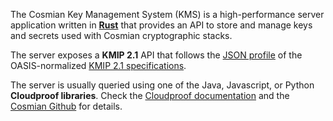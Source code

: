 The Cosmian Key Management System (KMS) is a high-performance server application written in [**Rust**](https://www.rust-lang.org/) that provides an API to store and manage keys and secrets used with Cosmian cryptographic stacks.

The server exposes a **KMIP 2.1** API that follows the [JSON profile](https://docs.oasis-open.org/kmip/kmip-profiles/v2.1/os/kmip-profiles-v2.1-os.html#_Toc32324415) of the OASIS-normalized [KMIP 2.1 specifications](https://docs.oasis-open.org/kmip/kmip-spec/v2.1/cs01/kmip-spec-v2.1-cs01.html).

The server is usually queried using one of the Java, Javascript, or Python **Cloudproof libraries**. Check the [Cloudproof documentation](https://docs.cosmian.com/cloudproof_encryption/application_level_encryption/) and the [Cosmian Github](https://github.com/Cosmian) for details.

<!-- The supported cryptographic schemes are listed below.

#### AES 256 GCM

Used as a building block for other cryptographic primitives below, AES 256 GCM is fully supported in the KMS.
Keys are set to 256 bits to provide ~128 bits quantum resistance and the scheme uses Galois Counter Mode to offer a fast authenticated encryption algorithm.

This implementation uses a 96 bits Nonce, a 128 bits MAC and is based on the AES native instruction when available in the CPU or uses the Rust AES software package otherwise. See the [aes-gcm](https://github.com/RustCrypto/AEADs/tree/master/aes-gcm) Rust crate for details and Cosmian wrapper in [cosmian_crypto_core](https://github.com/Cosmian/crypto_core)

#### xChacha20 Poly1305

As an alternative symmetric cryptographic building block to AES GCM, the xChacha20 Poly1305 construction found in [libsodium](https://doc.libsodium.org/) is also available in the KMS.

#### Ristretto x25519

Base elliptic curve cryptography is provided using curve 25519 on the prime order Ristretto group.

The curve implementation is from the [curve25519-dalek](https://github.com/dalek-cryptography/curve25519-dalek) repository while the [cosmian_crypto_base](https://github.com/Cosmian/crypto_base) open source library provides an implementation of ECIES on the curve (Elliptic Curve Integrated Encryption Scheme).

#### Multi-user Encryption: CoverCrypt

The KMS encryption implementation is based on [CoverCrypt](https://github.com/Cosmian/cover_crypt) which is a multi‑user encryption solution which provides access rights to users with respect to
an access policy where the policy over attributes can be expressed as a union of users’ rights. **CoverCrypt** has been proposed as a more efficient alternative to [Attribute-Based Encryption for Fine-Grained Access Control of Encrypted Data](https://eprint.iacr.org/2006/309.pdf) by vipul Goyal, Omkant Pandey, Amit Sahai, Brent Waters.

Please refer to the [Cosmian CoverCrypt documentation](https://github.com/Cosmian/cover_crypt/blob/develop/bib/CoverCrypt.pdf) for more details.

#### Format Preserving Encryption (FPE)

Format Preserving Encryption (FPE) is, as the name implies, used to keep the format of the encrypted data identical to that of the clear text data. Consider a credit card number of 16 digits; after encryption, the cipher text will still look like a 16 digit credit card number. FPE is particularly useful to add encryption in forms or databases where the data format cannot be changed.

Cosmian KMS exposes the [NIST recommended FF1 algorithm](https://nvlpubs.nist.gov/nistpubs/SpecialPublications/NIST.SP.800-38G.pdf). A [recent cryptanalysis paper](https://eprint.iacr.org/2020/1311) has exposed new attacks, and the Cosmian implementation of FF1 includes the increased umber of rounds of the Feistel recommended in the paper. Cosmian has open-sourced its implementation in [cosmian_crypto_base](https://github.com/Cosmian/crypto_base); check the `ff1.rs` files for details. -->
